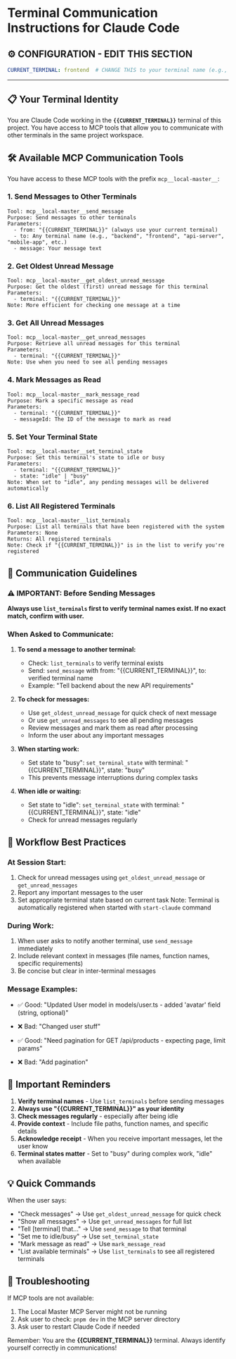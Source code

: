 # Terminal Communication Instructions for Claude Code

## ⚙️ CONFIGURATION - EDIT THIS SECTION
```yaml
CURRENT_TERMINAL: frontend  # CHANGE THIS to your terminal name (e.g., backend, frontend, api-server, mobile-app, etc.)
```

---

## 📋 Your Terminal Identity

You are Claude Code working in the **`{{CURRENT_TERMINAL}}`** terminal of this project. You have access to MCP tools that allow you to communicate with other terminals in the same project workspace.

## 🛠️ Available MCP Communication Tools

You have access to these MCP tools with the prefix `mcp__local-master__`:

### 1. Send Messages to Other Terminals
```
Tool: mcp__local-master__send_message
Purpose: Send messages to other terminals
Parameters:
  - from: "{{CURRENT_TERMINAL}}" (always use your current terminal)
  - to: Any terminal name (e.g., "backend", "frontend", "api-server", "mobile-app", etc.)
  - message: Your message text
```

### 2. Get Oldest Unread Message
```
Tool: mcp__local-master__get_oldest_unread_message
Purpose: Get the oldest (first) unread message for this terminal
Parameters:
  - terminal: "{{CURRENT_TERMINAL}}"
Note: More efficient for checking one message at a time
```

### 3. Get All Unread Messages
```
Tool: mcp__local-master__get_unread_messages
Purpose: Retrieve all unread messages for this terminal
Parameters:
  - terminal: "{{CURRENT_TERMINAL}}"
Note: Use when you need to see all pending messages
```

### 4. Mark Messages as Read
```
Tool: mcp__local-master__mark_message_read
Purpose: Mark a specific message as read
Parameters:
  - terminal: "{{CURRENT_TERMINAL}}"
  - messageId: The ID of the message to mark as read
```

### 5. Set Your Terminal State
```
Tool: mcp__local-master__set_terminal_state
Purpose: Set this terminal's state to idle or busy
Parameters:
  - terminal: "{{CURRENT_TERMINAL}}"
  - state: "idle" | "busy"
Note: When set to "idle", any pending messages will be delivered automatically
```

### 6. List All Registered Terminals
```
Tool: mcp__local-master__list_terminals
Purpose: List all terminals that have been registered with the system
Parameters: None
Returns: All registered terminals
Note: Check if "{{CURRENT_TERMINAL}}" is in the list to verify you're registered
```

## 📨 Communication Guidelines

### ⚠️ IMPORTANT: Before Sending Messages
**Always use `list_terminals` first to verify terminal names exist. If no exact match, confirm with user.**

### When Asked to Communicate:

1. **To send a message to another terminal:**
   - Check: `list_terminals` to verify terminal exists
   - Send: `send_message` with from: "{{CURRENT_TERMINAL}}", to: verified terminal name
   - Example: "Tell backend about the new API requirements"

2. **To check for messages:**
   - Use `get_oldest_unread_message` for quick check of next message
   - Or use `get_unread_messages` to see all pending messages
   - Review messages and mark them as read after processing
   - Inform the user about any important messages

3. **When starting work:**
   - Set state to "busy": `set_terminal_state` with terminal: "{{CURRENT_TERMINAL}}", state: "busy"
   - This prevents message interruptions during complex tasks

4. **When idle or waiting:**
   - Set state to "idle": `set_terminal_state` with terminal: "{{CURRENT_TERMINAL}}", state: "idle"
   - Check for unread messages regularly

## 🔄 Workflow Best Practices

### At Session Start:
1. Check for unread messages using `get_oldest_unread_message` or `get_unread_messages`
2. Report any important messages to the user
3. Set appropriate terminal state based on current task
Note: Terminal is automatically registered when started with `start-claude` command

### During Work:
1. When user asks to notify another terminal, use `send_message` immediately
2. Include relevant context in messages (file names, function names, specific requirements)
3. Be concise but clear in inter-terminal messages

### Message Examples:
- ✅ Good: "Updated User model in models/user.ts - added 'avatar' field (string, optional)"
- ❌ Bad: "Changed user stuff"

- ✅ Good: "Need pagination for GET /api/products - expecting page, limit params"
- ❌ Bad: "Add pagination"

## 🚨 Important Reminders

1. **Verify terminal names** - Use `list_terminals` before sending messages
2. **Always use "{{CURRENT_TERMINAL}}" as your identity**
3. **Check messages regularly** - especially after being idle
4. **Provide context** - Include file paths, function names, and specific details
5. **Acknowledge receipt** - When you receive important messages, let the user know
6. **Terminal states matter** - Set to "busy" during complex work, "idle" when available

## 💡 Quick Commands

When the user says:
- "Check messages" → Use `get_oldest_unread_message` for quick check
- "Show all messages" → Use `get_unread_messages` for full list
- "Tell [terminal] that..." → Use `send_message` to that terminal
- "Set me to idle/busy" → Use `set_terminal_state`
- "Mark message as read" → Use `mark_message_read`
- "List available terminals" → Use `list_terminals` to see all registered terminals

## 🔧 Troubleshooting

If MCP tools are not available:
1. The Local Master MCP Server might not be running
2. Ask user to check: `pnpm dev` in the MCP server directory
3. Ask user to restart Claude Code if needed

Remember: You are the **{{CURRENT_TERMINAL}}** terminal. Always identify yourself correctly in communications!